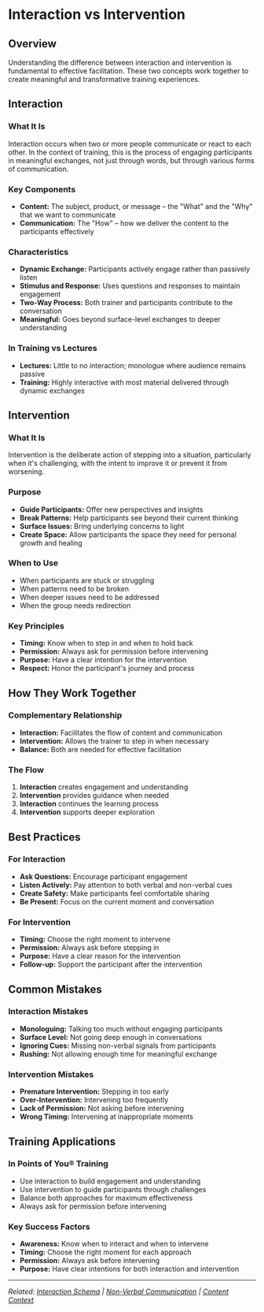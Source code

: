 # Interaction vs Intervention

## Overview

Understanding the difference between interaction and intervention is fundamental to effective facilitation. These two concepts work together to create meaningful and transformative training experiences.

## Interaction

### What It Is
Interaction occurs when two or more people communicate or react to each other. In the context of training, this is the process of engaging participants in meaningful exchanges, not just through words, but through various forms of communication.

### Key Components
- **Content:** The subject, product, or message – the "What" and the "Why" that we want to communicate
- **Communication:** The "How" – how we deliver the content to the participants effectively

### Characteristics
- **Dynamic Exchange:** Participants actively engage rather than passively listen
- **Stimulus and Response:** Uses questions and responses to maintain engagement
- **Two-Way Process:** Both trainer and participants contribute to the conversation
- **Meaningful:** Goes beyond surface-level exchanges to deeper understanding

### In Training vs Lectures
- **Lectures:** Little to no interaction; monologue where audience remains passive
- **Training:** Highly interactive with most material delivered through dynamic exchanges

## Intervention

### What It Is
Intervention is the deliberate action of stepping into a situation, particularly when it's challenging, with the intent to improve it or prevent it from worsening.

### Purpose
- **Guide Participants:** Offer new perspectives and insights
- **Break Patterns:** Help participants see beyond their current thinking
- **Surface Issues:** Bring underlying concerns to light
- **Create Space:** Allow participants the space they need for personal growth and healing

### When to Use
- When participants are stuck or struggling
- When patterns need to be broken
- When deeper issues need to be addressed
- When the group needs redirection

### Key Principles
- **Timing:** Know when to step in and when to hold back
- **Permission:** Always ask for permission before intervening
- **Purpose:** Have a clear intention for the intervention
- **Respect:** Honor the participant's journey and process

## How They Work Together

### Complementary Relationship
- **Interaction:** Facilitates the flow of content and communication
- **Intervention:** Allows the trainer to step in when necessary
- **Balance:** Both are needed for effective facilitation

### The Flow
1. **Interaction** creates engagement and understanding
2. **Intervention** provides guidance when needed
3. **Interaction** continues the learning process
4. **Intervention** supports deeper exploration

## Best Practices

### For Interaction
- **Ask Questions:** Encourage participant engagement
- **Listen Actively:** Pay attention to both verbal and non-verbal cues
- **Create Safety:** Make participants feel comfortable sharing
- **Be Present:** Focus on the current moment and conversation

### For Intervention
- **Timing:** Choose the right moment to intervene
- **Permission:** Always ask before stepping in
- **Purpose:** Have a clear reason for the intervention
- **Follow-up:** Support the participant after the intervention

## Common Mistakes

### Interaction Mistakes
- **Monologuing:** Talking too much without engaging participants
- **Surface Level:** Not going deep enough in conversations
- **Ignoring Cues:** Missing non-verbal signals from participants
- **Rushing:** Not allowing enough time for meaningful exchange

### Intervention Mistakes
- **Premature Intervention:** Stepping in too early
- **Over-Intervention:** Intervening too frequently
- **Lack of Permission:** Not asking before intervening
- **Wrong Timing:** Intervening at inappropriate moments

## Training Applications

### In Points of You® Training
- Use interaction to build engagement and understanding
- Use intervention to guide participants through challenges
- Balance both approaches for maximum effectiveness
- Always ask for permission before intervening

### Key Success Factors
- **Awareness:** Know when to interact and when to intervene
- **Timing:** Choose the right moment for each approach
- **Permission:** Always ask before intervening
- **Purpose:** Have clear intentions for both interaction and intervention

---

*Related: [Interaction Schema](interaction-schema.md) | [Non-Verbal Communication](non-verbal-communication.md) | [Content Context](../communication-tools/content-context.md)*
